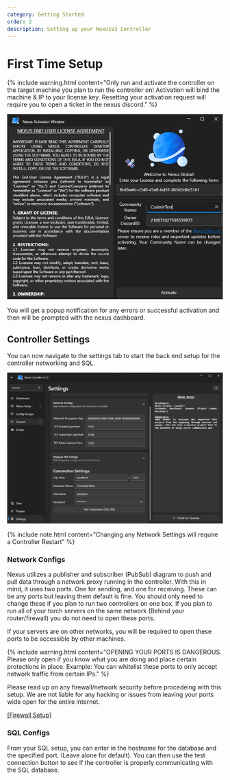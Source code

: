 ```yaml
---
category: Getting Started
order: 2
description: Setting up your NexusV3 Controller
---
```


# First Time Setup

{% include warning.html content="Only run and activate the controller on the target machine you plan to run the controller on! Activation will bind the machine & IP to your license key. Resetting your activation request will require you to open a ticket in the nexus discord." %}

![](/img/ActivationScreen.png)

You will get a popup notification for any errors or successful activation and then will be prompted with the nexus dashboard.

## Controller Settings

You can now navigate to the settings tab to start the back end setup for the controller networking and SQL.

![](/img/ControllerSettings.png)


{% include note.html content="Changing any Network Settings will require a Controller Restart" %}

### Network Configs
Nexus utilizes a publisher and subscriber (PubSub) diagram to push and pull data through a network proxy running in the controller. With this in mind, it uses two ports. One for sending, and one for receiving. These can be any ports but leaving them default is fine. You should only need to change these if you plan to run two controllers on one box. If you plan to run all of your torch servers on the same network (Behind your router/firewall) you do not need to open these ports.

If your servers are on other networks, you will be required to open these ports to be accessible by other machines.


{% include warning.html content="OPENING YOUR PORTS IS DANGEROUS. Please only open if you know what you are doing and place certain protections in place. Example: You can whitelist these ports to only accept network traffic from certain IPs." %}

Please read up on any firewall/network security before procedeing with this setup. We are not liable for any hacking or issues from leaving your ports wide open for the entire internet.

[\[Firewall Setup\]](https://dba.stackexchange.com/questions/256155/how-can-i-create-a-windows-firewall-rule-to-allow-only-one-ip-address-to-connect)


### SQL Configs

From your SQL setup, you can enter in the hostname for the database and the specified port. (Leave alone for default). You can then use the test connection button to see if the controller is properly communicating with the SQL database.

